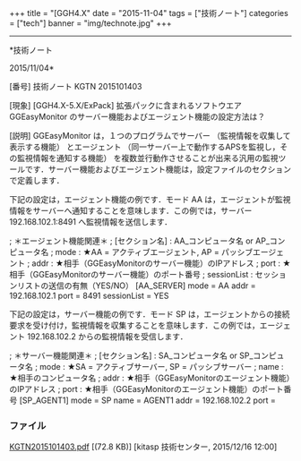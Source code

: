 ﻿+++
title = "[GGH4.X"
date = "2015-11-04"
tags = ["技術ノート"]
categories = ["tech"]
banner = "img/technote.jpg"
+++

-----------------------------------------------------------------------------------------------------------------------------

*技術ノート

2015/11/04*


[番号]
技術ノート KGTN 2015101403

[現象]
[GGH4.X-5.X/ExPack] 拡張パックに含まれるソフトウエア GGEasyMonitor
のサーバー機能およびエージェント機能の設定方法は？

[説明]
GGEasyMonitor は，１つのプログラムでサーバー
（監視情報を収集して表示する機能） とエージェント
（同一サーバー上で動作するAPSを監視し，その監視情報を通知する機能）
を複数並行動作させることが出来る汎用の監視ツールです．サーバー機能およびエージェント機能は，設定ファイルのセクションで定義します．

下記の設定は，エージェント機能の例です．モード AA
は，エージェントが監視情報をサーバーへ通知することを意味します．この例では，サーバー
192.168.102.1:8491 へ監視情報を送信します．

; ＊エージェント機能関連＊
; [セクション名] : AA_コンピュータ名 or AP_コンピュータ名
; mode : ★AA = アクティブエージェント, AP = パッシブエージェント
; addr : ★相手（GGEasyMonitorのサーバー機能）のIPアドレス
; port : ★相手（GGEasyMonitorのサーバー機能）のポート番号
; sessionList : セッションリストの送信の有無（YES/NO）
[AA_SERVER]
mode = AA
addr = 192.168.102.1
port = 8491
sessionList = YES

下記の設定は，サーバー機能の例です．モード SP
は，エージェントからの接続要求を受け付け，監視情報を収集することを意味します．この例では，エージェント
192.168.102.2 からの監視情報を受信します．

; ＊サーバー機能関連＊
; [セクション名] : SA_コンピュータ名 or SP_コンピュータ名
; mode : ★SA = アクティブサーバー, SP = パッシブサーバー
; name : ★相手のコンピュータ名
; addr : ★相手（GGEasyMonitorのエージェント機能）のIPアドレス
; port : ★相手（GGEasyMonitorのエージェント機能）のポート番号
[SP_AGENT1]
mode = SP
name = AGENT1
addr = 192.168.102.2
port =


### ファイル

 
 


[KGTN2015101403.pdf](http://techreport.kitasp.net/attachments/download/2343/KGTN2015101403.pdf)
 [(72.8 KB)] [kitasp 技術センター, 2015/12/16
12:00]


 


 

